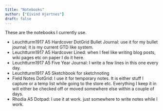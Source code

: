 ```yaml
---
title: "Notebooks"
author: ["Eivind Hjertnes"]
draft: false
---
```


These are the notebooks I currently use.

-   Leuchtturm1917 A5 Hardcover DotGrid Bullet Journal: use it for my bullet journal; it is my current GTD like system.
-   Leuchtturm1917 A5 Hardcover Lined: when I feel like writing blog posts, wiki pages etc on paper I do it here.
-   Leuchtturm1917 A5 Five Year Journal: I write a few lines in this one every day.
-   Leuchtturm1917 A5 Sketchbook for sketchnoting
-   Field Notes DotGrid: I use it for temporary notes. It is either stuff I capture or a temp list while going to the store etc. Everything I keep it in will either be checked off or moved somewhere else within a couple of days.
-   Rhodia A5 Dotpad: I use it at work. just somewhere to write notes while I work.
